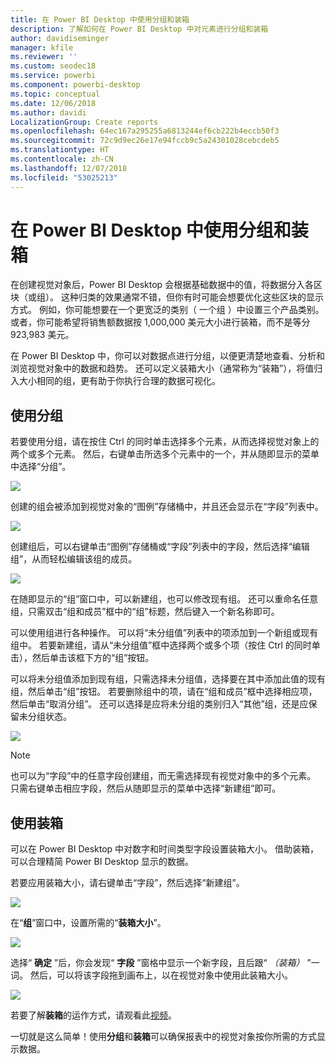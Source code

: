 ```yaml
---
title: 在 Power BI Desktop 中使用分组和装箱
description: 了解如何在 Power BI Desktop 中对元素进行分组和装箱
author: davidiseminger
manager: kfile
ms.reviewer: ''
ms.custom: seodec18
ms.service: powerbi
ms.component: powerbi-desktop
ms.topic: conceptual
ms.date: 12/06/2018
ms.author: davidi
LocalizationGroup: Create reports
ms.openlocfilehash: 64ec167a295255a6813244ef6cb222b4eccb50f3
ms.sourcegitcommit: 72c9d9ec26e17e94fccb9c5a24301028cebcdeb5
ms.translationtype: HT
ms.contentlocale: zh-CN
ms.lasthandoff: 12/07/2018
ms.locfileid: "53025213"
---
```

# <a name="use-grouping-and-binning-in-power-bi-desktop"></a>在 Power BI Desktop 中使用分组和装箱
在创建视觉对象后，Power BI Desktop 会根据基础数据中的值，将数据分入各区块（或组）。 这种归类的效果通常不错，但你有时可能会想要优化这些区块的显示方式。 例如，你可能想要在一个更宽泛的类别（ 一个组 ）中设置三个产品类别。 或者，你可能希望将销售额数据按 1,000,000 美元大小进行装箱，而不是等分 923,983 美元。

在 Power BI Desktop 中，你可以对数据点进行分组，以便更清楚地查看、分析和浏览视觉对象中的数据和趋势。 还可以定义装箱大小（通常称为“装箱”），将值归入大小相同的组，更有助于你执行合理的数据可视化。

## <a name="using-grouping"></a>使用分组
若要使用分组，请在按住 Ctrl 的同时单击选择多个元素，从而选择视觉对象上的两个或多个元素。 然后，右键单击所选多个元素中的一个，并从随即显示的菜单中选择“分组”。

![](media/desktop-grouping-and-binning/grouping-binning_1.png)

创建的组会被添加到视觉对象的“图例”存储桶中，并且还会显示在“字段”列表中。

![](media/desktop-grouping-and-binning/grouping-binning_2.png)

创建组后，可以右键单击“图例”存储桶或“字段”列表中的字段，然后选择“编辑组”，从而轻松编辑该组的成员。

![](media/desktop-grouping-and-binning/grouping-binning_3.png)

在随即显示的“组”窗口中，可以新建组，也可以修改现有组。 还可以重命名任意组，只需双击“组和成员”框中的“组”标题，然后键入一个新名称即可。

可以使用组进行各种操作。 可以将“未分组值”列表中的项添加到一个新组或现有组中。 若要新建组，请从“未分组值”框中选择两个或多个项（按住 Ctrl 的同时单击），然后单击该框下方的“组”按钮。

可以将未分组值添加到现有组，只需选择未分组值，选择要在其中添加此值的现有组，然后单击“组”按钮。 若要删除组中的项，请在“组和成员”框中选择相应项，然后单击“取消分组”。 还可以选择是应将未分组的类别归入“其他”组，还是应保留未分组状态。

![](media/desktop-grouping-and-binning/grouping-binning_4.png)

> [!NOTE]
> 也可以为“字段”中的任意字段创建组，而无需选择现有视觉对象中的多个元素。 只需右键单击相应字段，然后从随即显示的菜单中选择“新建组”即可。

## <a name="using-binning"></a>使用装箱
可以在 Power BI Desktop 中对数字和时间类型字段设置装箱大小。 借助装箱，可以合理精简 Power BI Desktop 显示的数据。

若要应用装箱大小，请右键单击“字段”，然后选择“新建组”。

![](media/desktop-grouping-and-binning/grouping-binning_5.png)

在“**组**”窗口中，设置所需的“**装箱大小**”。

![](media/desktop-grouping-and-binning/grouping-binning_6.png)

选择“ **确定** ”后，你会发现“ **字段** ”窗格中显示一个新字段，且后跟“ *（装箱）* ”一词。 然后，可以将该字段拖到画布上，以在视觉对象中使用此装箱大小。

![](media/desktop-grouping-and-binning/grouping-binning_7.png)

若要了解**装箱**的运作方式，请观看此[视频](https://www.youtube.com/watch?v=BRvdZSfO0DY)。

一切就是这么简单！使用**分组**和**装箱**可以确保报表中的视觉对象按你所需的方式显示数据。

